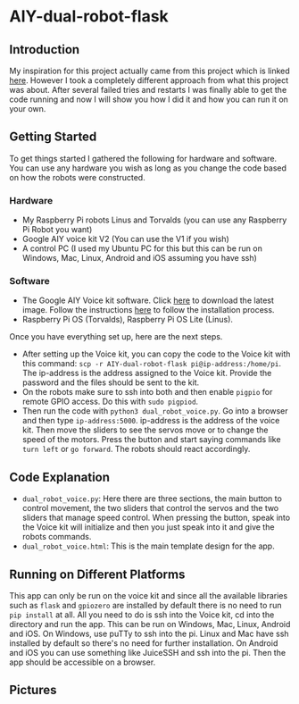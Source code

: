 # AIY-dual-robot-flask

## Introduction

My inspiration for this project actually came from this project which is linked [here](https://hackaday.io/project/160052-voicebox). However I took a completely different approach from what this project was about. After several failed tries and restarts I was finally able to get the code running and now I will show you how I did it and how you can run it on your own.

## Getting Started

To get things started I gathered the following for hardware and software. You can use any hardware you wish as long as you change the code based on how the robots were constructed.

### Hardware

* My Raspberry Pi robots Linus and Torvalds (you can use any Raspberry Pi Robot you want)
* Google AIY voice kit V2 (You can use the V1 if you wish)
* A control PC (I used my Ubuntu PC for this but this can be run on Windows, Mac, Linux, Android and iOS assuming you have ssh) 

### Software
* The Google AIY Voice kit software. Click [here](https://github.com/google/aiyprojects-raspbian/releases) to download the latest image. Follow the instructions [here](https://aiyprojects.withgoogle.com/voice/) to follow the installation process.
* Raspberry Pi OS (Torvalds), Raspberry Pi OS Lite (Linus). 

Once you have everything set up, here are the next steps.

* After setting up the Voice kit, you can copy the code to the Voice kit with this command: `scp -r AIY-dual-robot-flask pi@ip-address:/home/pi`. The ip-address is the address assigned to the Voice kit. Provide the password and the files should be sent to the kit.
* On the robots make sure to ssh into both and then enable `pigpio` for remote GPIO access. Do this with `sudo pigpiod`.
* Then run the code with `python3 dual_robot_voice.py`. Go into a browser and then type `ip-address:5000`. ip-address is the address of the voice kit. Then move the sliders to see the servos move or to change the speed of the motors. Press the button and start saying commands like `turn left` or `go forward`. The robots should react accordingly.

## Code Explanation

* `dual_robot_voice.py`: Here there are three sections, the main button to control movement, the two sliders that control the servos and the two sliders that manage speed control. When pressing the button, speak into the Voice kit will initialize and then you just speak into it and give the robots commands.
* `dual_robot_voice.html`: This is the main template design for the app.

## Running on Different Platforms

This app can only be run on the voice kit and since all the available libraries such as `flask` and `gpiozero` are installed by default there is no need to run `pip install` at all. All you need to do is ssh into the Voice kit, cd into the directory and run the app. This can be run on Windows, Mac, Linux, Android and iOS. On Windows, use puTTy to ssh into the pi. Linux and Mac have ssh installed by default so there's no need for further installation. On Android and iOS you can use something like JuiceSSH and ssh into the pi. Then the app should be accessible on a browser. 

## Pictures
